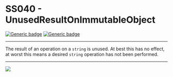 # SS040 - UnusedResultOnImmutableObject

[![Generic badge](https://img.shields.io/badge/Severity-Warning-yellow.svg)](https://shields.io/) [![Generic badge](https://img.shields.io/badge/CodeFix-No-lightgrey.svg)](https://shields.io/)

---

The result of an operation on a `string` is unused. At best this has no effect, at worst this means a desired `string` operation has not been performed.

---

![](./attachments/SS040.gif)